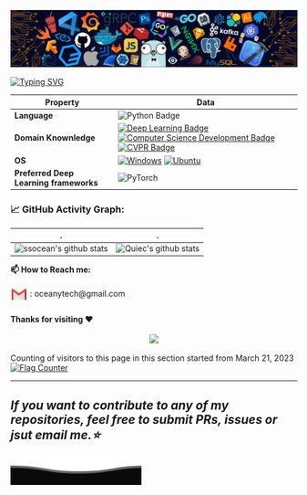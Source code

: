 <!-- - 👋 你好Hello, I’m @ssocean, Penghai Zhao, 赵鹏海.
- 🌱 Currently learning Computer Vision and Pattern Recognition.
- 📫 oceanytech@gmail.com -->
<!-- ![](assets/Bottom_up.svg) -->

<!--   my-icons -->
<!-- <p align="center">
    <a href="https://github.com/ssocean/ssocean"><img src="https://img.shields.io/badge/status-updating-brightgreen.svg"></a>
    <a href="https://github.com/python/cpython"><img src="https://img.shields.io/badge/Python-3.10-FF1493.svg"></a>
    <a href="https://github.com/ssocean/ssocean/graphs/contributors"><img src="https://img.shields.io/github/contributors/ssocean/ssocean?color=blue"></a>
    <a href="https://github.com/ssocean/ssocean/stargazers"><img src="https://img.shields.io/github/stars/ssocean/ssocean.svg?logo=github"></a>
    <a href="https://github.com/ssocean/ssocean/network/members"><img src="https://img.shields.io/github/forks/ssocean/ssocean.svg?color=blue&logo=github"></a>
    <img src="https://visitor-badge.laobi.icu/badge?page_id=ssocean.ssocean" alt="visitors"/>   
</p> -->

<!--   my-header-img -->
![](./src/header_.png)
<!-- <a href="https://www.python.org/"><img src="https://upload.wikimedia.org/wikipedia/commons/c/c3/Python-logo-notext.svg" align="right" height="48" width="48" ></a> -->

<!--   my-ticker -->    
[![Typing SVG](https://readme-typing-svg.herokuapp.com?color=%2336BCF7&center=true&vCenter=true&width=600&lines=Hi+there+👋,+I+am+Penghai+Zhao+@NKU;+Welcome+to+My+Profile!;Now,+I+'m+woking+on+Computer+Vision+Pattern+Recognition)](https://git.io/typing-svg)



<!--   my-skils -->

| Property                                        | Data                                                                                                                                                                                                                                                                                                                                                                                                                                                                                                                                                                                                                                                                                                                                                                                                                                                                                                                                                                                                                                                                                                                                                                                                                                                                                                                                                                                                                                                                                                                                                                                                                                                                                                                                                                                                            |
|-------------------------------------------------|-----------------------------------------------------------------------------------------------------------------------------------------------------------------------------------------------------------------------------------------------------------------------------------------------------------------------------------------------------------------------------------------------------------------------------------------------------------------------------------------------------------------------------------------------------------------------------------------------------------------------------------------------------------------------------------------------------------------------------------------------------------------------------------------------------------------------------------------------------------------------------------------------------------------------------------------------------------------------------------------------------------------------------------------------------------------------------------------------------------------------------------------------------------------------------------------------------------------------------------------------------------------------------------------------------------------------------------------------------------------------------------------------------------------------------------------------------------------------------------------------------------------------------------------------------------------------------------------------------------------------------------------------------------------------------------------------------------------------------------------------------------------------------------------------------------------|
| **Language**                              | ![Python Badge](https://img.shields.io/badge/-Python-3776AB?style=flat&logo=Python&logoColor=white)                                                                                                                                                                                                                                                                                                                                                                                                                                                                                                                                                                                                                                                                                                                                                                                                                                                                                                                                                                                                                                                                                                                                                                                                                                                                                                                                                                                                                                                                                                 |
| **Domain Knownledge**                           | [![Deep Learning Badge](https://img.shields.io/badge/-Deep%20Learning-orange)](https://github.com/ssocean/ssocean) [![Computer Science Development Badge](https://img.shields.io/badge/-Computer%20Science-FAB040?style=flat&logoColor=white)](https://github.com/search?q=user%3Assocean&type=Repositories) [![CVPR Badge](https://img.shields.io/badge/-CVPR-green)](https://github.com/search?q=user%3Assocean&type=Repositories)                                                                                                                                                                                                                                                                                                                                                                                                                                                                                                                                                                                              |
| **OS**                                          | <a target="_blank" rel="noopener noreferrer" href="https://camo.githubusercontent.com/b44114213a5a462903bd69611bb6846f1dc41fe6f3230bd37c67c3d4eb65f08c/68747470733a2f2f696d672e736869656c64732e696f2f62616467652f2d57696e646f77732d626c61636b3f7374796c653d666c61742d737175617265266c6f676f3d77696e646f7773266c6f676f436f6c6f723d626c7565"><img src="https://camo.githubusercontent.com/b44114213a5a462903bd69611bb6846f1dc41fe6f3230bd37c67c3d4eb65f08c/68747470733a2f2f696d672e736869656c64732e696f2f62616467652f2d57696e646f77732d626c61636b3f7374796c653d666c61742d737175617265266c6f676f3d77696e646f7773266c6f676f436f6c6f723d626c7565" alt="Windows" data-canonical-src="https://img.shields.io/badge/-Windows-black?style=flat-square&amp;logo=windows&amp;logoColor=blue" style="max-width: 100%;"></a> <a target="_blank" rel="noopener noreferrer" href="https://camo.githubusercontent.com/9c4bc049e33f41f122342a1714ccf872c34098a9f2c593c33c2322cf0129fa04/68747470733a2f2f696d672e736869656c64732e696f2f62616467652f2d5562756e74752d626c61636b3f7374796c653d666c61742d737175617265266c6f676f3d7562756e7475"><img src="https://camo.githubusercontent.com/9c4bc049e33f41f122342a1714ccf872c34098a9f2c593c33c2322cf0129fa04/68747470733a2f2f696d672e736869656c64732e696f2f62616467652f2d5562756e74752d626c61636b3f7374796c653d666c61742d737175617265266c6f676f3d7562756e7475" alt="Ubuntu" data-canonical-src="https://img.shields.io/badge/-Ubuntu-black?style=flat-square&amp;logo=ubuntu" style="max-width: 100%;"></a>                                                                                                                                                                                                                                                                                                                                                                                                                                                                                                                                                                                                                                                                                                                                                                                                                                                    |
| **Preferred Deep Learning frameworks** | ![PyTorch](http://img.shields.io/badge/-PyTorch-eee?style=flat-square&logo=pytorch&logoColor=EE4C2C) 
<!--   GitHub stats graph -->
### 📈 GitHub Activity Graph:
<!-- [![ssocean's github activity graph](https://github-readme-activity-graph.cyclic.app/graph?username=ssocean&theme=github-compact)](https://github.com/ssocean/github-readme-activity-graph) -->

| .                                                                                                                                       | .                                                                                                                         |
|-----------------------------------------------------------------------------------------------------------------------------------------|---------------------------------------------------------------------------------------------------------------------------|
| ![ssocean's github stats](https://github-readme-stats.vercel.app/api?username=ssocean&show_icons=true&theme=radical&include_all_commits=true) | ![Quiec's github stats](https://github-readme-stats.vercel.app/api/top-langs/?username=ssocean&theme=radical&layout=compact) |

<!-- <img src="https://github-readme-streak-stats.herokuapp.com/?user=ssocean"></img> -->

**📫 How to Reach me:**
<p align="left">
<a href="mailto:oceanytech@gmail.com" target="blank"><img align="center" src="https://raw.githubusercontent.com/ssocean/ssocean/master/assets/gmail.svg" alt="Gmail" height="30" width="30" /></a> : oceanytech@gmail.com
</p>


#### Thanks for visiting :heart:

<p align="center"> 
<img src="https://profile-counter.glitch.me/ssocean/count.svg">  

Counting of visitors to this page in this section started from March 21, 2023
<a href="https://info.flagcounter.com/7gPS"><img src="https://s11.flagcounter.com/map/7gPS/size_l/txt_000000/border_CCCCCC/pageviews_0/viewers_0/flags_0/" alt="Flag Counter" border="0"></a>



<!-- [MIT](LICENSE) -->


</p>

---
  *If you want to contribute to any of my repositories, feel free to submit PRs, issues or jsut email me.⭐* 
---

![](assets/Bottom_down.svg)

<!---
ssocean/ssocean is a ✨ special ✨ repository because its `README.md` (this file) appears on your GitHub profile.
You can click the Preview link to take a look at your changes.
--->
